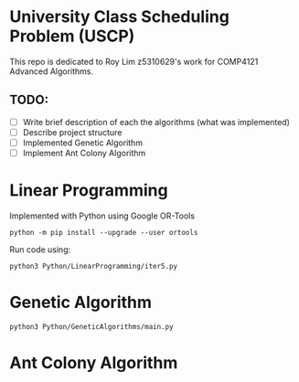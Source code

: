 # University Class Scheduling Problem (USCP)

This repo is dedicated to Roy Lim z5310629's work for COMP4121 Advanced Algorithms.

## TODO:
- [ ] Write brief description of each the algorithms (what was implemented)
- [ ] Describe project structure
- [ ] Implemented Genetic Algorithm
- [ ] Implement Ant Colony Algorithm

# Linear Programming
Implemented with Python using Google OR-Tools
```
python -m pip install --upgrade --user ortools
```
Run code using:
```
python3 Python/LinearProgramming/iter5.py
 ```

# Genetic Algorithm

```
python3 Python/GeneticAlgorithms/main.py
```

# Ant Colony Algorithm
